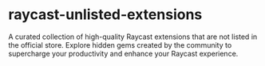 # raycast-unlisted-extensions
A curated collection of high-quality Raycast extensions that are not listed in the official store. Explore hidden gems created by the community to supercharge your productivity and enhance your Raycast experience.
